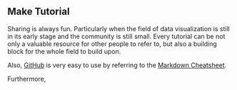 ## Make Tutorial

Sharing is always fun. Particularly when the field of data visualization is still in its early stage and the community is still small. Every tutorial can be not only a valuable resource for other people to refer to, but also a building block for the whole field to build upon. 

Also, [GitHub](https://github.com) is very easy to use by referring to the [Markdown Cheatsheet](https://github.com/adam-p/markdown-here/wiki/Markdown-Cheatsheet#links).

Furthermore,
